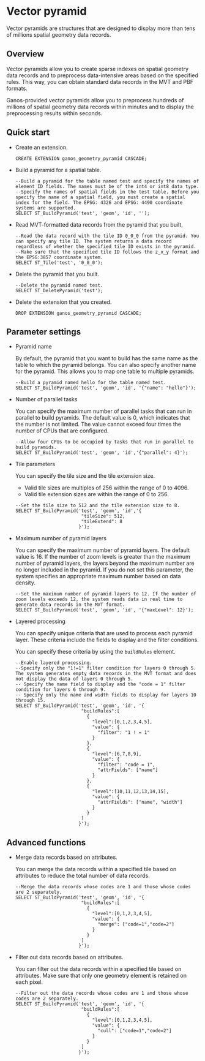 # Vector pyramid

Vector pyramids are structures that are designed to display more than tens of millions spatial geometry data records.

## Overview

Vector pyramids allow you to create sparse indexes on spatial geometry data records and to preprocess data-intensive areas based on the specified rules. This way, you can obtain standard data records in the MVT and PBF formats.

Ganos-provided vector pyramids allow you to preprocess hundreds of millions of spatial geometry data records within minutes and to display the preprocessing results within seconds.

## Quick start

-   Create an extension.

    ```
    CREATE EXTENSION ganos_geometry_pyramid CASCADE;
    ```

-   Build a pyramid for a spatial table.

    ```
    --Build a pyramid for the table named test and specify the names of element ID fields. The names must be of the int4 or int8 data type.
    --Specify the names of spatial fields in the test table. Before you specify the name of a spatial field, you must create a spatial index for the field. The EPSG: 4326 and EPSG: 4490 coordinate systems are supported.
    SELECT ST_BuildPyramid('test', 'geom', 'id', '');
    ```

-   Read MVT-formatted data records from the pyramid that you built.

    ```
    --Read the data record with the tile ID 0_0_0 from the pyramid. You can specify any tile ID. The system returns a data record regardless of whether the specified tile ID exists in the pyramid.
    --Make sure that the specified tile ID follows the z_x_y format and the EPSG:3857 coordinate system.
    SELECT ST_Tile('test', '0_0_0');
    ```

-   Delete the pyramid that you built.

    ```
    --Delete the pyramid named test.
    SELECT ST_DeletePyramid('test');
    ```

-   Delete the extension that you created.

    ```
    DROP EXTENSION ganos_geometry_pyramid CASCADE;
    ```


## Parameter settings

-   Pyramid name

    By default, the pyramid that you want to build has the same name as the table to which the pyramid belongs. You can also specify another name for the pyramid. This allows you to map one table to multiple pyramids.

    ```
    --Build a pyramid named hello for the table named test.
    SELECT ST_BuildPyramid('test', 'geom', 'id', '{"name": "hello"}');
    ```

-   Number of parallel tasks

    You can specify the maximum number of parallel tasks that can run in parallel to build pyramids. The default value is 0, which indicates that the number is not limited. The value cannot exceed four times the number of CPUs that are configured.

    ```
    --Allow four CPUs to be occupied by tasks that run in parallel to build pyramids.
    SELECT ST_BuildPyramid('test', 'geom', 'id','{"parallel": 4}');
    ```

-   Tile parameters

    You can specify the tile size and the tile extension size.

    -   Valid tile sizes are multiples of 256 within the range of 0 to 4096.
    -   Valid tile extension sizes are within the range of 0 to 256.
    ```
    --Set the tile size to 512 and the tile extension size to 8.
    SELECT ST_BuildPyramid('test', 'geom', 'id','{
                            "tileSize": 512,
                            "tileExtend": 8
                           }');
    ```

-   Maximum number of pyramid layers

    You can specify the maximum number of pyramid layers. The default value is 16. If the number of zoom levels is greater than the maximum number of pyramid layers, the layers beyond the maximum number are no longer included in the pyramid. If you do not set this parameter, the system specifies an appropriate maximum number based on data density.

    ```
    --Set the maximum number of pyramid layers to 12. If the number of zoom levels exceeds 12, the system reads data in real time to generate data records in the MVT format.
    SELECT ST_BuildPyramid('test', 'geom', 'id', '{"maxLevel": 12}');
    ```

-   Layered processing

    You can specify unique criteria that are used to process each pyramid layer. These criteria include the fields to display and the filter conditions.

    You can specify these criteria by using the `buildRules` element.

    ```
    --Enable layered processing.
    --Specify only the "1!=1" filter condition for layers 0 through 5. The system generates empty data records in the MVT format and does not display the data of layers 0 through 5.
    -- Specify the name field to display and the "code = 1" filter condition for layers 6 through 9.
    -- Specify only the name and width fields to display for layers 10 through 15.
    SELECT ST_BuildPyramid('test', 'geom', 'id', '{
                            "buildRules":[
                              {
                                "level":[0,1,2,3,4,5],
                                "value": {
                                  "filter": "1 ! = 1"
                                }
                              },
                              {
                                "level":[6,7,8,9],
                                "value": {
                                  "filter": "code = 1",
                                  "attrFields": ["name"]
                                }
                              },
                              {
                                "level":[10,11,12,13,14,15],
                                "value": {
                                  "attrFields": ["name", "width"]
                                }
                              }                       
                            ]
                           }');
    ```


## Advanced functions

-   Merge data records based on attributes.

    You can merge the data records within a specified tile based on attributes to reduce the total number of data records.

    ```
    --Merge the data records whose codes are 1 and those whose codes are 2 separately.
    SELECT ST_BuildPyramid('test', 'geom', 'id', '{
                            "buildRules":[
                              {
                                "level":[0,1,2,3,4,5],
                                "value": {
                                  "merge": ["code=1","code=2"]
                                }
                              }
                            ]
                           }');
    ```

-   Filter out data records based on attributes.

    You can filter out the data records within a specified tile based on attributes. Make sure that only one geometry element is retained on each pixel.

    ```
    --Filter out the data records whose codes are 1 and those whose codes are 2 separately.
    SELECT ST_BuildPyramid('test', 'geom', 'id', '{
                            "buildRules":[
                              {
                                "level":[0,1,2,3,4,5],
                                "value": {
                                  "cull": ["code=1","code=2"]
                                }
                              }
                            ]
                           }');
    ```


